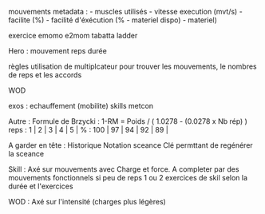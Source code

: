 mouvements
  metadata :
    - muscles utilisés
    - vitesse execution (mvt/s)
    - facilite (%)
    - facilité d'éxécution (% - materiel dispo)
    - materiel)

exercice
  emomo
  e2mom
  tabatta
  ladder

Hero :
  mouvement
  reps
  durée

règles
  utilisation de multiplcateur pour trouver les mouvements, le nombres de reps et les accords

WOD


   exos :
    echauffement
    (mobilite)
    skills
    metcon

Autre :
  Formule de Brzycki : 1-RM = Poids / ( 1.0278 - (0.0278 x Nb rép) )
  reps : 1   | 2  | 3  | 4  | 5  |
  %    : 100 | 97 | 94 | 92 | 89 |

A garder en tête :
  Historique
  Notation sceance
  Clé permttant de regénérer la sceance


Skill :
Axé sur mouvements avec Charge et force. A completer par des mouvements fonctionnels si peu de reps
1 ou 2 exercices de skil selon la durée et l'exercices

WOD :
Axé sur l'intensité (charges plus légères)
